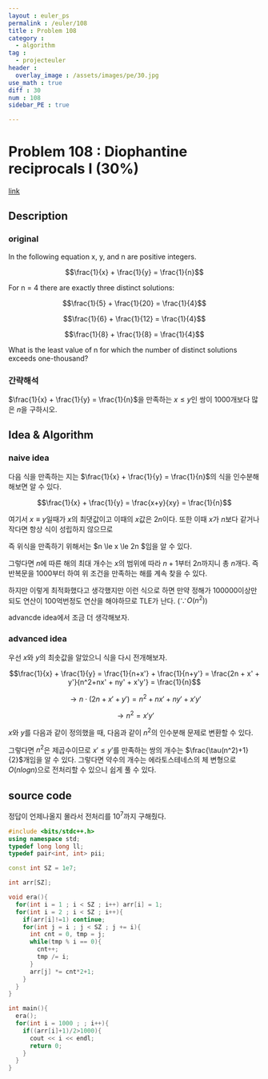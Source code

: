 ```yaml
---
layout : euler_ps
permalink : /euler/108
title : Problem 108
category :
  - algorithm
tag :
  - projecteuler
header :
  overlay_image : /assets/images/pe/30.jpg
use_math : true
diff : 30
num : 108
sidebar_PE : true

---
```


# Problem 108 : Diophantine reciprocals I (30%)

[link](https://projecteuler.net/problem=108)

## Description

### original

In the following equation x, y, and n are positive integers.

$$\frac{1}{x} + \frac{1}{y} = \frac{1}{n}$$

For n = 4 there are exactly three distinct solutions:

$$\frac{1}{5} + \frac{1}{20} = \frac{1}{4}$$

$$\frac{1}{6} + \frac{1}{12} = \frac{1}{4}$$

$$\frac{1}{8} + \frac{1}{8} = \frac{1}{4}$$

What is the least value of n for which the number of distinct solutions exceeds one-thousand?

### 간략해석

$\frac{1}{x} + \frac{1}{y} = \frac{1}{n}$을 만족하는 $x \le y$인 쌍이 1000개보다 많은 $n$을 구하시오.

## Idea & Algorithm

### naive idea

다음 식을 만족하는 지는 $\frac{1}{x} + \frac{1}{y} = \frac{1}{n}$의 식을 인수분해해보면 알 수 있다.

$$\frac{1}{x} + \frac{1}{y} = \frac{x+y}{xy} = \frac{1}{n}$$

여기서 $x \equiv y$일때가 $x$의 최댓값이고 이때의 $x$값은 $2n$이다. 또한 이때 $x$가 $n$보다 같거나 작다면 항상 식이 성립하지 않으므로

즉 위식을 만족하기 위해서는 $n \le x \le 2n $임을 알 수 있다.

그렇다면 $n$에 따른 해의 최대 개수는 $x$의 범위에 따라 $n+1$부터 $2n$까지니 총 $n$개다. 즉 반복문을 1000부터 하여 위 조건을 만족하는 해를 계속 찾을 수 있다.

하지만 이렇게 최적화했다고 생각했지만 이런 식으로 하면 만약 정해가 100000이상만 되도 연산이 100억번정도 연산을 해야하므로 TLE가 난다. ($\because O(n^2)$)

advancde idea에서 조금 더 생각해보자.

### advanced idea

우선 $x$와 $y$의 최솟값을 알았으니 식을 다시 전개해보자.

$$\frac{1}{x} + \frac{1}{y} = \frac{1}{n+x'} + \frac{1}{n+y'} = \frac{2n + x' + y'}{n^2+nx' + ny' + x'y'} = \frac{1}{n}$$

$$\to n\cdot (2n + x' + y') = n^2+nx' + ny' + x'y'$$

$$\to n^2 = x'y' $$

$x$와 $y$를 다음과 같이 정의했을 때, 다음과 같이 $n^2$의 인수분해 문제로 변환할 수 있다.

그렇다면 $n^2$은 제곱수이므로 $x'\le y'$를 만족하는 쌍의 개수는 $\frac{\tau(n^2)+1}{2}$개임을 알 수 있다. 그렇다면 약수의 개수는 에라토스테네스의 체 변형으로 $O(nlogn)$으로 전처리할 수 있으니 쉽게 풀 수 있다.

## source code

정답이 언제나올지 몰라서 전처리를 $10^7$까지 구해줬다.

``` cpp
#include <bits/stdc++.h>
using namespace std;
typedef long long ll;
typedef pair<int, int> pii;

const int SZ = 1e7;

int arr[SZ];

void era(){
  for(int i = 1 ; i < SZ ; i++) arr[i] = 1;
  for(int i = 2 ; i < SZ ; i++){
    if(arr[i]!=1) continue;
    for(int j = i ; j < SZ ; j += i){
      int cnt = 0, tmp = j;
      while(tmp % i == 0){
        cnt++;
        tmp /= i;
      }
      arr[j] *= cnt*2+1;
    }
  }
}

int main(){
  era();
  for(int i = 1000 ; ; i++){
    if((arr[i]+1)/2>1000){
      cout << i << endl;
      return 0;
    }
  }
}

```
